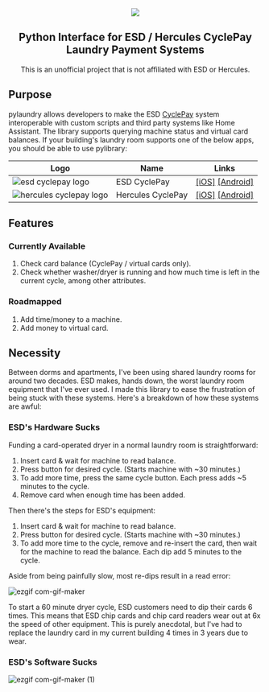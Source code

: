 <div align="center">
<img src="https://user-images.githubusercontent.com/466460/174422077-452bdd5c-243b-4487-8bd8-07a0120284d2.png">
<h2>Python Interface for ESD / Hercules CyclePay Laundry Payment Systems</h2>
<p align="center">This is an unofficial project that is not affiliated with ESD or Hercules.</p>
</div>

## Purpose

pylaundry allows developers to make the ESD [CyclePay](https://esdcard.com/cyclepay/) system interoperable with custom scripts and third party systems like Home Assistant. The library supports querying machine status and virtual card balances. If your building's laundry room supports one of the below apps, you should be able to use pylibrary:

| Logo                                                                                                                           | Name              | Links                                                                                                                                                                    |
| ------------------------------------------------------------------------------------------------------------------------------ | ----------------- | ------------------------------------------------------------------------------------------------------------------------------------------------------------------------ |
| ![esd cyclepay logo](https://user-images.githubusercontent.com/466460/174422476-2e2804e7-7b4d-4d4e-b4b0-0b15b34d2d11.png)      | ESD CyclePay      | [[iOS]](https://apps.apple.com/us/app/cyclepay-laundry-app/id904361786) [[Android]](https://play.google.com/store/apps/details?id=com.esd.laundrylink&gl=US)             |
| ![hercules cyclepay logo](https://user-images.githubusercontent.com/466460/174422481-50703225-516d-40b6-abca-a9adc3e199a3.png) | Hercules CyclePay | [[iOS]](https://apps.apple.com/us/app/hercules-cyclepay/id1520002517?uo=4) [[Android]](https://play.google.com/store/apps/details?id=com.esd.laundrylink.hercules&gl=US) |

## Features

### Currently Available

1. Check card balance (CyclePay / virtual cards only).
2. Check whether washer/dryer is running and how much time is left in the current cycle, among other attributes.

### Roadmapped

1. Add time/money to a machine.
2. Add money to virtual card.

## Necessity

Between dorms and apartments, I've been using shared laundry rooms for around two decades. ESD makes, hands down, the worst laundry room equipment that I've ever used. I made this library to ease the frustration of being stuck with these systems. Here's a breakdown of how these systems are awful:

### ESD's Hardware Sucks

Funding a card-operated dryer in a normal laundry room is straightforward:

1. Insert card & wait for machine to read balance.
2. Press button for desired cycle. (Starts machine with ~30 minutes.)
3. To add more time, press the same cycle button. Each press adds ~5 minutes to the cycle.
4. Remove card when enough time has been added.

Then there's the steps for ESD's equipment:

1. Insert card & wait for machine to read balance.
2. Press button for desired cycle. (Starts machine with ~30 minutes.)
3. To add more time to the cycle, remove and re-insert the card, then wait for the machine to read the balance. Each dip add 5 minutes to the cycle.

Aside from being painfully slow, most re-dips result in a read error:

![ezgif com-gif-maker](https://user-images.githubusercontent.com/466460/174495294-14709554-cb30-4949-8f1a-650dc18784b9.gif)

To start a 60 minute dryer cycle, ESD customers need to dip their cards 6 times. This means that ESD chip cards and chip card readers wear out at 6x the speed of other equipment. This is purely anecdotal, but I've had to replace the laundry card in my current building 4 times in 3 years due to wear.

### ESD's Software Sucks

![ezgif com-gif-maker (1)](https://user-images.githubusercontent.com/466460/175664339-20e89114-fe58-4ae4-9261-4e5a8ea9b9c1.gif)
